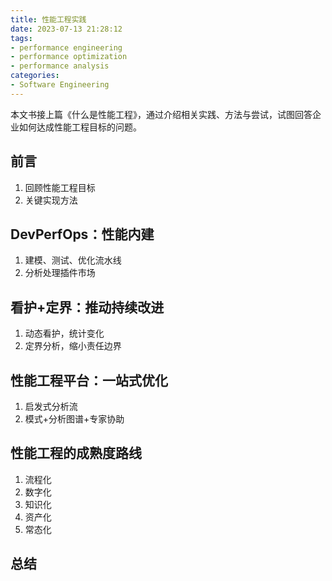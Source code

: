 ```yaml
---
title: 性能工程实践
date: 2023-07-13 21:28:12
tags:
- performance engineering
- performance optimization
- performance analysis
categories:
- Software Engineering
---
```


本文书接上篇《什么是性能工程》，通过介绍相关实践、方法与尝试，试图回答企业如何达成性能工程目标的问题。



## 前言

1. 回顾性能工程目标
2. 关键实现方法



## DevPerfOps：性能内建

1. 建模、测试、优化流水线
2. 分析处理插件市场



## 看护+定界：推动持续改进

1. 动态看护，统计变化
2. 定界分析，缩小责任边界



## 性能工程平台：一站式优化

1. 启发式分析流
2. 模式+分析图谱+专家协助



## 性能工程的成熟度路线

1. 流程化
2. 数字化
3. 知识化
4. 资产化
5. 常态化



## 总结

